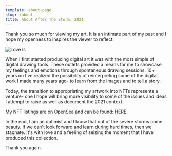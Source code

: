 ```yaml
---
template: about-page
slug: /about
title: About After The Storm, 2021
---
```

Thank you so much for viewing my art. It is an intimate part of my past and I hope my openness to inspires the viewer to reflect. 

![Love Is](/assets/mouselove-01.png "Love Is")

When I first started producing digital art it was with the most simple of digital drawing tools. These outlets provided a means for me to showcase my feelings and emotions through spontaneous drawing sessions. 10+ years on I've realized the possibility of reinterpreting some of the digital work I made many years ago- to learn from the images and to tell a story. 

Today, the transition to appropriating my artwork into NFTs represents a venture- one I hope will bring more visibility to some of the issues and ideas I attempt to raise as well as document the 2021 context. 

My NFT listings are on OpenSea and can be found: [HERE](https://opensea.io/collection/after-the-storm-2021).  

In the end, I am an optimist and I know that out of the severe storms come beauty. If we can't look forward and learn during hard times, then we stagnate. It's with love and a feeling of seizing the moment that I have produced this collection. 

Thank you again.